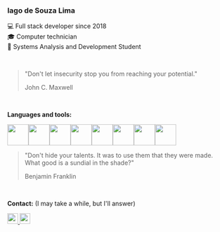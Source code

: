 ### Iago de Souza Lima

💻 Full stack developer since 2018 <br/>
🎓 Computer technician <br/>
📒 Systems Analysis and Development Student <br/>

<br/>

>"Don't let insecurity stop you from reaching your potential." <br/>
>
> John C. Maxwell

<br/>


**Languages and tools:**


<div style="display: inline-flex;">
  <img src="https://cdn.jsdelivr.net/gh/devicons/devicon/icons/git/git-original.svg" size="48" height="48" />
  <img src="https://cdn.jsdelivr.net/gh/devicons/devicon/icons/react/react-original.svg" size="48" height="48" />
  <img src="https://cdn.jsdelivr.net/gh/devicons/devicon/icons/nextjs/nextjs-original.svg" size="48" height="48" />
  <img src="https://cdn.jsdelivr.net/gh/devicons/devicon/icons/php/php-original.svg" size="48" height="48" />
  <img src="https://cdn.jsdelivr.net/gh/devicons/devicon/icons/nodejs/nodejs-original-wordmark.svg" size="48" height="48" />
  <img src="https://cdn.jsdelivr.net/gh/devicons/devicon/icons/docker/docker-original.svg" size="48" height="48" />
  <img src="https://cdn.jsdelivr.net/gh/devicons/devicon/icons/mongodb/mongodb-original.svg"  size="48" height="48"/>
  <img src="https://cdn.jsdelivr.net/gh/devicons/devicon/icons/postgresql/postgresql-original-wordmark.svg"  size="48" height="48" />
</div>

<br/>

> "Don't hide your talents. It was to use them that they were made. What good is a sundial in the shade?"
>
> Benjamin Franklin

<br/>

**Contact:** (I may take a while, but I'll answer)

<div>
  <a href="https://www.linkedin.com/in/iago-de-souza-lima/"  target="_blank" >
    <img src="https://cdn.jsdelivr.net/gh/devicons/devicon/icons/linkedin/linkedin-original.svg" size="24" height="24" />
  </a>
  <a href="https://twitter.com/iagosolima"  target="_blank">
    <img src="https://cdn.jsdelivr.net/gh/devicons/devicon/icons/twitter/twitter-original.svg" size="24" height="24" />
  </a>
</div>



